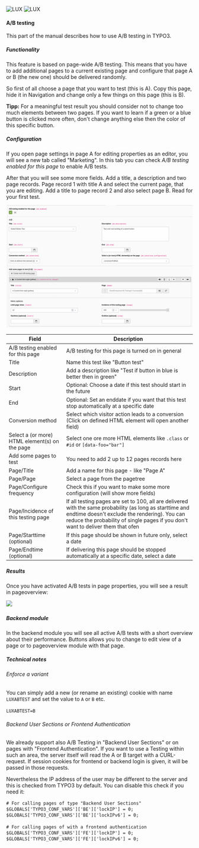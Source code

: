 ![LUX](/Documentation/Images/logo_claim.svg#gh-light-mode-only "LUX")
![LUX](/Documentation/Images/logo_claim_white.svg#gh-dark-mode-only "LUX")

#### A/B testing

This part of the manual describes how to use A/B testing in TYPO3.

##### Functionality

This feature is based on page-wide A/B testing. This means that you have to add additional pages to a current existing
page and configure that page A or B (the new one) should be delivered randomly.

So first of all choose a page that you want to test (this is A). Copy this page, hide it in Navigation and
change only a few things on this page (this is B).

**Tipp:** For a meaningful test result you should consider not to change too much elements between two pages.
If you want to learn if a green or a blue button is clicked more often, don't change anything else then the color of
this specific button.

##### Configuration

If you open page settings in page A for editing properties as an editor, you will see a new tab called "Marketing".
In this tab you can check *A/B testing enabled for this page* to enable A/B tests.

After that you will see some more fields. Add a title, a description and two page records. Page record 1 with title A
and select the current page, that you are editing. Add a title to page record 2 and also select page B.
Read for your first test.

<img src="../../../Documentation/Images/screenshot_abtesting_pagesettings.png" width="800" />

| Field                                          | Description                                                                                                                                                                                                                                   |
|------------------------------------------------|-----------------------------------------------------------------------------------------------------------------------------------------------------------------------------------------------------------------------------------------------|
| A/B testing enabled for this page              | A/B testing for this page is turned on in general                                                                                                                                                                                             |
| Title                                          | Name this test like "Button test"                                                                                                                                                                                                             |
| Description                                    | Add a description like "Test if button in blue is better then in green"                                                                                                                                                                       |
| Start                                          | Optional: Choose a date if this test should start in the future                                                                                                                                                                               |
| End                                            | Optional: Set an enddate if you want that this test stop automatically at a specific date                                                                                                                                                     |
| Conversion method                              | Select which visitor action leads to a conversion (Click on defined HTML element will open another field)                                                                                                                                     |
| Select a (or more) HTML element(s) on the page | Select one ore more HTML elements like `.class` or `#id` or `[data-foo="bar"]`                                                                                                                                                                |
| Add some pages to test                         | You need to add 2 up to 12 pages records here                                                                                                                                                                                                 |
| Page/Title                                     | Add a name for this page - like "Page A"                                                                                                                                                                                                      |
| Page/Page                                      | Select a page from the pagetree                                                                                                                                                                                                               |
| Page/Configure frequency                       | Check this if you want to make some more configuration (will show more fields)                                                                                                                                                                |
| Page/Incidence of this testing page            | If all testing pages are set to 100, all are delivered with the same probability (as long as starttime and endtime doesn't exclude the rendering). You can reduce the probability of single pages if you don't want to deliver them that ofen |
| Page/Starttime (optional)                      | If this page should be shown in future only, select a date                                                                                                                                                                                    |
| Page/Endtime (optional)                        | If delivering this page should be stopped automatically at a specific date, select a date                                                                                                                                                     |

##### Results

Once you have activated A/B tests in page properties, you will see a result in pageoverview:

<img src="../../../Documentation/Images/screenshot_abtesting_pageoverview.png" width="800" />


##### Backend module

In the backend module you will see all active A/B tests with a short overview about their performance.
Buttons allows you to change to edit view of a page or to pageoverview module with that page.


##### Technical notes

###### Enforce a variant

You can simply add a new (or rename an existing) cookie with name `LUXABTEST` and set the value to `A` or `B` etc.

`LUXABTEST=B`

###### Backend User Sections or Frontend Authentication

We already support also A/B Testing in "Backend User Sections" or on pages with "Frontend Authentication".
If you want to use a Testing within such an area, the server itself will read the A or B target with a CURL-request. If
session cookies for frontend or backend login is given, it will be passed in those requests.

Nevertheless the IP address of the user may be different to the server and this is checked from TYPO3 by default.
You can disable this check if you need it:

```
# For calling pages of type "Backend User Sections"
$GLOBALS['TYPO3_CONF_VARS']['BE']['lockIP'] = 0;
$GLOBALS['TYPO3_CONF_VARS']['BE']['lockIPv6'] = 0;

# For calling pages of with a frontend authentication
$GLOBALS['TYPO3_CONF_VARS']['FE']['lockIP'] = 0;
$GLOBALS['TYPO3_CONF_VARS']['FE']['lockIPv6'] = 0;
```
